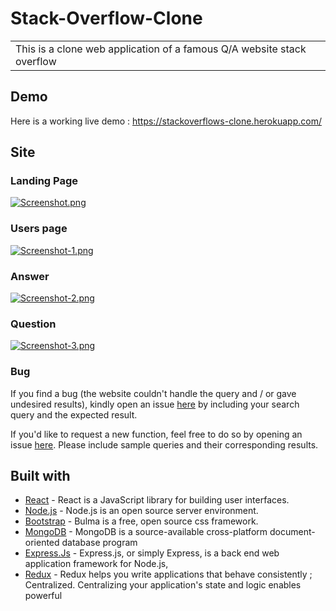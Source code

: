 # Stack-Overflow-Clone

<table>
<tr>
<td>
This is a clone web application of a famous Q/A website stack overflow
</td>
</tr>
</table>


## Demo
Here is a working live demo :  https://stackoverflows-clone.herokuapp.com/


## Site

### Landing Page

[![Screenshot.png](https://i.postimg.cc/8C2v1wgh/Screenshot.png)](https://postimg.cc/cKcChRHH)

### Users page

[![Screenshot-1.png](https://i.postimg.cc/xdzkFHNq/Screenshot-1.png)](https://postimg.cc/Z9JKWWch)

### Answer

[![Screenshot-2.png](https://i.postimg.cc/VvdPD95V/Screenshot-2.png)](https://postimg.cc/fSnPb9cc)

### Question

[![Screenshot-3.png](https://i.postimg.cc/zBkT0W4K/Screenshot-3.png)](https://postimg.cc/sQvB2Bjg)



### Bug 

If you find a bug (the website couldn't handle the query and / or gave undesired results), kindly open an issue [here](https://github.com/DevAthul-88/Change-Org-Clone/issues) by including your search query and the expected result.

If you'd like to request a new function, feel free to do so by opening an issue [here](https://github.com/DevAthul-88/Change-Org-Clone/issues). Please include sample queries and their corresponding results.


## Built with 

- [React](https://www.w3schools.com/react/default.asp) - React is a JavaScript library for building user interfaces.
- [Node.js](https://www.w3schools.com/nodejs/default.asp) - Node.js is an open source server environment.
- [Bootstrap](https://bulma.io/documentation) - Bulma is a free, open source css framework.
- [MongoDB](https://docs.mongodb.com/) - 
MongoDB is a source-available cross-platform document-oriented database program
- [Express.Js](http://expressjs.com/) - Express.js, or simply Express, is a back end web application framework for Node.js,
- [Redux](https://redux.js.org/) - Redux helps you write applications that behave consistently ; Centralized. Centralizing your application's state and logic enables powerful

